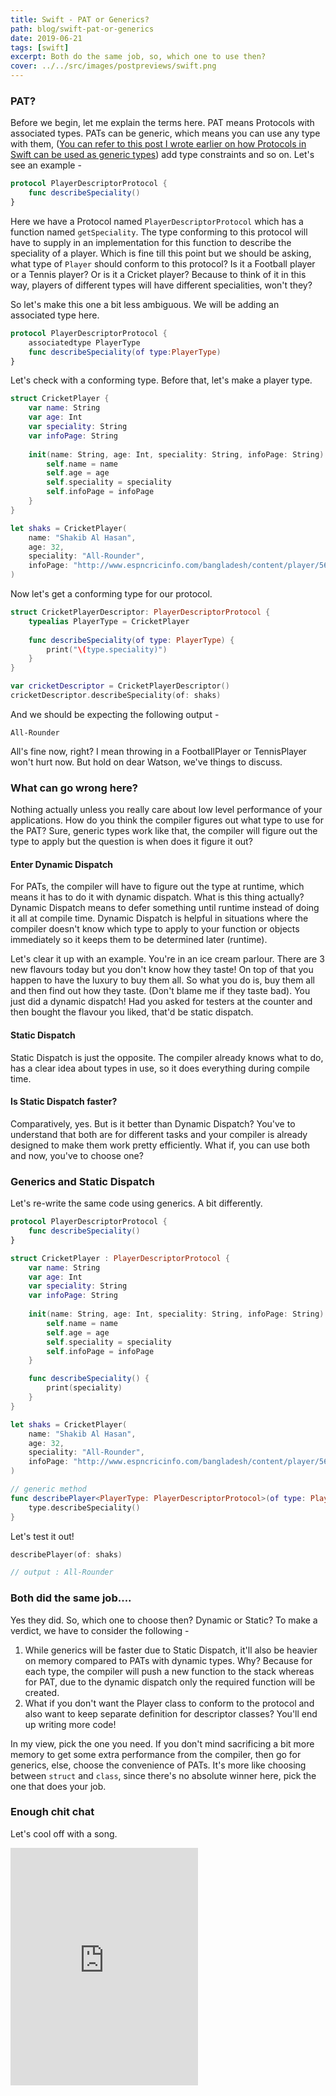```yaml
---
title: Swift - PAT or Generics?
path: blog/swift-pat-or-generics
date: 2019-06-21
tags: [swift]
excerpt: Both do the same job, so, which one to use then? 
cover: ../../src/images/postpreviews/swift.png
---
```


### PAT?
Before we begin, let me explain the terms here. PAT means Protocols with associated types. PATs can be generic, which means you can use any type with them, ([You can refer to this post I wrote earlier on how Protocols in Swift can be used as generic types](https://shawonashraf.github.io/blog/swift-associated-type-generic/)) add type constraints and so on. Let's see an example - 

```swift
protocol PlayerDescriptorProtocol {
    func describeSpeciality()
}
```

Here we have a Protocol named `PlayerDescriptorProtocol` which has a function named `getSpeciality`. The type conforming to this protocol will have to supply in an implementation for this function to describe the speciality of a player. Which is fine till this point but we should be asking, what type of `Player` should conform to this protocol? Is it a Football player or a Tennis player? Or is it a Cricket player? Because to think of it in this way, players of different types will have different specialities, won't they?

So let's make this one a bit less ambiguous. We will be adding an associated type here.

```swift
protocol PlayerDescriptorProtocol {
    associatedtype PlayerType
    func describeSpeciality(of type:PlayerType)
}
```

Let's check with a conforming type. Before that, let's make a player type.

```swift
struct CricketPlayer {
    var name: String
    var age: Int
    var speciality: String
    var infoPage: String
    
    init(name: String, age: Int, speciality: String, infoPage: String) {
        self.name = name
        self.age = age
        self.speciality = speciality
        self.infoPage = infoPage
    }
}

let shaks = CricketPlayer(
    name: "Shakib Al Hasan",
    age: 32,
    speciality: "All-Rounder",
    infoPage: "http://www.espncricinfo.com/bangladesh/content/player/56143.html"
)
```


Now let's get a conforming type for our protocol.
```swift
struct CricketPlayerDescriptor: PlayerDescriptorProtocol {
    typealias PlayerType = CricketPlayer
    
    func describeSpeciality(of type: PlayerType) {
        print("\(type.speciality)")
    }
}
```

```swift
var cricketDescriptor = CricketPlayerDescriptor()
cricketDescriptor.describeSpeciality(of: shaks)
```

And we should be expecting the following output - 
```
All-Rounder
```

All's fine now, right? I mean throwing in a FootballPlayer or TennisPlayer won't hurt now. But hold on dear Watson, we've things to discuss.

### What can go wrong here? 
Nothing actually unless you really care about low level performance of your applications. How do you think the compiler figures out what type to use for the PAT? Sure, generic types work like that, the compiler will figure out the type to apply but the question is when does it figure it out? 

#### Enter Dynamic Dispatch
For PATs, the compiler will have to figure out the type at runtime, which means it has to do it with dynamic dispatch. What is this thing actually? Dynamic Dispatch means to defer something until runtime instead of doing it all at compile time. Dynamic Dispatch is helpful in situations where the compiler doesn't know which type to apply to your function or objects immediately so it keeps them to be determined later (runtime).

Let's clear it up with an example. You're in an ice cream parlour. There are 3 new flavours today but you don't know how they taste! On top of that you happen to have the luxury to buy them all. So what you do is, buy them all and then find out how they taste. (Don't blame me if they taste bad). You just did a dynamic dispatch! Had you asked for testers at the counter and then bought the flavour you liked, that'd be static dispatch.

#### Static Dispatch
Static Dispatch is just the opposite. The compiler already knows what to do, has a clear idea about types in use, so it does everything during compile time. 

#### Is Static Dispatch faster?
Comparatively, yes. But is it better than Dynamic Dispatch? You've to understand that both are for different tasks and your compiler is already designed to make them work pretty efficiently. What if, you can use both and now, you've to choose one? 

### Generics and Static Dispatch
Let's re-write the same code using generics. A bit differently.

```swift
protocol PlayerDescriptorProtocol {
    func describeSpeciality()
}
```

```swift
struct CricketPlayer : PlayerDescriptorProtocol {
    var name: String
    var age: Int
    var speciality: String
    var infoPage: String
    
    init(name: String, age: Int, speciality: String, infoPage: String) {
        self.name = name
        self.age = age
        self.speciality = speciality
        self.infoPage = infoPage
    }

    func describeSpeciality() {
        print(speciality)
    }
}
```

```swift
let shaks = CricketPlayer(
    name: "Shakib Al Hasan",
    age: 32,
    speciality: "All-Rounder",
    infoPage: "http://www.espncricinfo.com/bangladesh/content/player/56143.html"
)
```

```swift
// generic method
func describePlayer<PlayerType: PlayerDescriptorProtocol>(of type: PlayerType) {
    type.describeSpeciality()
}
```

Let's test it out!
```swift
describePlayer(of: shaks)

// output : All-Rounder
```

### Both did the same job....
Yes they did. So, which one to choose then? Dynamic or Static? To make a verdict, we have to consider the following - 

1. While generics will be faster due to Static Dispatch, it'll also be heavier on memory compared to PATs with dynamic types. Why? Because for each type, the compiler will push a new function to the stack whereas for PAT, due to the dynamic dispatch only the required function will be created.
2. What if you don't want the Player class to conform to the protocol and also want to keep separate definition for descriptor classes? You'll end up writing more code!

In my view, pick the one you need. If you don't mind sacrificing a bit more memory to get some extra performance from the compiler, then go for generics, else, choose the convenience of PATs. It's more like choosing between `struct` and `class`, since there's no absolute winner here, pick the one that does your job.

### Enough chit chat
Let's cool off with a song.

<iframe src="https://open.spotify.com/embed/track/6iWwfN1euztxZi1OK38HbU" width="300" height="380" frameborder="0" allowtransparency="true" allow="encrypted-media"></iframe>
